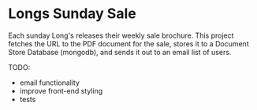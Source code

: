 
# Longs Sunday Sale
Each sunday Long's releases their weekly sale brochure. This project fetches the URL to the PDF document for the sale, stores it to a Document Store Database (mongodb), and sends it out to an email list of users.

TODO:
  - email functionality
  - improve front-end styling
  - tests

